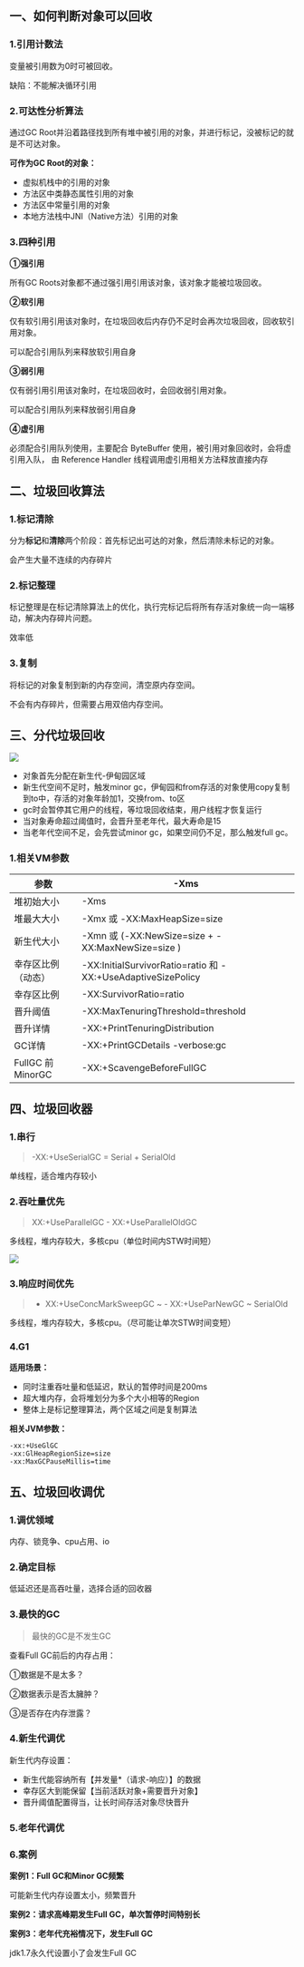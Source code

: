 ## 一、如何判断对象可以回收

### 1.引用计数法

变量被引用数为0时可被回收。

缺陷：不能解决循环引用

### 2.可达性分析算法

通过GC Root并沿着路径找到所有堆中被引用的对象，并进行标记，没被标记的就是不可达对象。

**可作为GC Root的对象：**

+ 虚拟机栈中的引用的对象
+ 方法区中类静态属性引用的对象
+ 方法区中常量引用的对象
+ 本地方法栈中JNI（Native方法）引用的对象

### 3.四种引用

**①强引用**

所有GC Roots对象都不通过强引用引用该对象，该对象才能被垃圾回收。

**②软引用**

仅有软引用引用该对象时，在垃圾回收后内存仍不足时会再次垃圾回收，回收软引用对象。

可以配合引用队列来释放软引用自身

**③弱引用**

仅有弱引用引用该对象时，在垃圾回收时，会回收弱引用对象。

可以配合引用队列来释放弱引用自身

**④虚引用**

必须配合引用队列使用，主要配合 ByteBuffer 使用，被引用对象回收时，会将虚引用入队，
由 Reference Handler 线程调用虚引用相关方法释放直接内存

## 二、垃圾回收算法

### 1.标记清除

分为**标记**和**清除**两个阶段：首先标记出可达的对象，然后清除未标记的对象。

会产生大量不连续的内存碎片

### 2.标记整理

标记整理是在标记清除算法上的优化，执行完标记后将所有存活对象统一向一端移动，解决内存碎片问题。

效率低

### 3.复制

将标记的对象复制到新的内存空间，清空原内存空间。

不会有内存碎片，但需要占用双倍内存空间。

## 三、分代垃圾回收

![](/img/2.jpg)

+ 对象首先分配在新生代-伊甸园区域
+ 新生代空间不足时，触发minor gc，伊甸园和from存活的对象使用copy复制到to中，存活的对象年龄加1，交换from、to区
+ gc时会暂停其它用户的线程，等垃圾回收结束，用户线程才恢复运行
+ 当对象寿命超过阈值时，会晋升至老年代，最大寿命是15
+ 当老年代空间不足，会先尝试minor gc，如果空间仍不足，那么触发full gc。

### 1.相关VM参数

| 参数               | -Xms                                                         |
| ------------------ | ------------------------------------------------------------ |
| 堆初始大小         | -Xms                                                         |
| 堆最大大小         | -Xmx 或 -XX:MaxHeapSize=size                                 |
| 新生代大小         | -Xmn 或 (-XX:NewSize=size + -XX:MaxNewSize=size )            |
| 幸存区比例（动态） | -XX:InitialSurvivorRatio=ratio 和 -XX:+UseAdaptiveSizePolicy |
| 幸存区比例         | -XX:SurvivorRatio=ratio                                      |
| 晋升阈值           | -XX:MaxTenuringThreshold=threshold                           |
| 晋升详情           | -XX:+PrintTenuringDistribution                               |
| GC详情             | -XX:+PrintGCDetails -verbose:gc                              |
| FullGC 前 MinorGC  | -XX:+ScavengeBeforeFullGC                                    |



## 四、垃圾回收器

### 1.串行

> -XX:+UseSerialGC =  Serial + SerialOld

单线程，适合堆内存较小

### 2.吞吐量优先

> XX:+UseParallelGC   - XX:+UseParallelOldGC

多线程，堆内存较大，多核cpu（单位时间内STW时间短）

![](/img/3.jpg)

### 3.响应时间优先

> - XX:+UseConcMarkSweepGC ~  - XX:+UseParNewGC ~  SerialOld

多线程，堆内存较大，多核cpu。（尽可能让单次STW时间变短）

### 4.G1

**适用场景：**

+ 同时注重吞吐量和低延迟，默认的暂停时间是200ms
+ 超大堆内存，会将堆划分为多个大小相等的Region
+ 整体上是标记整理算法，两个区域之间是复制算法

**相关JVM参数：**

```properties
-xx:+UseGlGC
-xx:GlHeapRegionSize=size
-xx:MaxGCPauseMillis=time
```

## 五、垃圾回收调优

### 1.调优领域

内存、锁竞争、cpu占用、io

### 2.确定目标

低延迟还是高吞吐量，选择合适的回收器

### 3.最快的GC

> 最快的GC是不发生GC

查看Full GC前后的内存占用：

①数据是不是太多？

②数据表示是否太臃肿？

③是否存在内存泄露？

### 4.新生代调优

新生代内存设置：

+ 新生代能容纳所有【并发量*（请求-响应）】的数据
+ 幸存区大到能保留【当前活跃对象+需要晋升对象】
+ 晋升阈值配置得当，让长时间存活对象尽快晋升

### 5.老年代调优



### 6.案例

**案例1：Full GC和Minor GC频繁**

可能新生代内存设置太小，频繁晋升

**案例2：请求高峰期发生Full GC，单次暂停时间特别长**

**案例3：老年代充裕情况下，发生Full GC**

jdk1.7永久代设置小了会发生Full GC